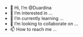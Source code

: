 - 👋 Hi, I’m @Duardina
- 👀 I’m interested in ...
- 🌱 I’m currently learning ...
- 💞️ I’m looking to collaborate on ...
- 📫 How to reach me ...

<!---
Duardina/Duardina is a ✨ special ✨ repository because its `README.md` (this file) appears on your GitHub profile.
You can click the Preview link to take a look at your changes.
--->
